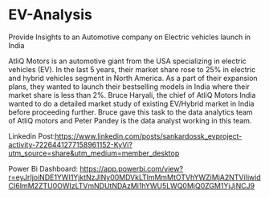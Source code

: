 # EV-Analysis
Provide Insights to an Automotive company on Electric vehicles launch in India

AtliQ Motors is an automotive giant from the USA specializing in electric vehicles (EV). In the last 5 years, their market share rose to 25% in electric and hybrid vehicles segment in North America. As a part of their expansion plans, they wanted to launch their bestselling models in India where their market share is less than 2%. Bruce Haryali, the chief of AtliQ Motors India wanted to do a detailed market study of existing EV/Hybrid market in India before proceeding further. Bruce gave this task to the data analytics team of AtliQ motors and Peter Pandey is the data analyst working in this team. 

Linkedin Post:https://www.linkedin.com/posts/sankardossk_evproject-activity-7226441277158961152-KyVi?utm_source=share&utm_medium=member_desktop

Power Bi Dashboard: https://app.powerbi.com/view?r=eyJrIjoiNDE1YWI1YjktNzJlNy00MDVkLTlmMmMtOTVhYWZiMjA2NTViIiwidCI6ImM2ZTU0OWIzLTVmNDUtNDAzMi1hYWU5LWQ0MjQ0ZGM1YjJjNCJ9

